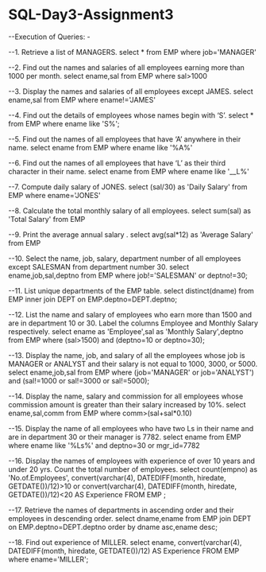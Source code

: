 # SQL-Day3-Assignment3

--Execution of Queries: -

--1. Retrieve a list of MANAGERS. 
select * from EMP where job='MANAGER'

--2. Find out the names and salaries of all employees earning more than 1000 per month. 
select ename,sal from EMP where sal>1000

--3. Display the names and salaries of all employees except JAMES. 
select ename,sal from EMP where ename!='JAMES'

--4. Find out the details of employees whose names begin with ‘S’. 
select * from EMP where ename like 'S%';

--5. Find out the names of all employees that have ‘A’ anywhere in their name. 
select ename from EMP where ename like '%A%'

--6. Find out the names of all employees that have ‘L’ as their third character in their name. 
select ename from EMP where ename like '__L%'

--7. Compute daily salary of JONES. 
select (sal/30) as 'Daily Salary' from EMP where ename='JONES'

--8. Calculate the total monthly salary of all employees. 
select sum(sal) as 'Total Salary' from EMP

--9. Print the average annual salary . 
select avg(sal*12) as 'Average Salary' from EMP

--10. Select the name, job, salary, department number of all employees except SALESMAN from department number 30. 
select ename,job,sal,deptno from EMP where job!='SALESMAN' or deptno!=30;

--11. List unique departments of the EMP table. 
select distinct(dname) from EMP inner join DEPT on EMP.deptno=DEPT.deptno;


--12. List the name and salary of employees who earn more than 1500 and are in department 10 or 30. Label the columns Employee and Monthly Salary respectively.
select ename as 'Employee',sal as 'Monthly Salary',deptno from EMP where (sal>1500) and (deptno=10 or deptno=30);

--13. Display the name, job, and salary of all the employees whose job is MANAGER or ANALYST and their salary is not equal to 1000, 3000, or 5000. 
select ename,job,sal from EMP where (job='MANAGER' or job='ANALYST') and (sal!=1000 or sal!=3000 or sal!=5000);

--14. Display the name, salary and commission for all employees whose commission amount is greater than their salary increased by 10%. 
select ename,sal,comm from EMP where comm>(sal+sal*0.10)

--15. Display the name of all employees who have two Ls in their name and are in department 30 or their manager is 7782. 
select ename from EMP where ename like '%Ls%' and deptno=30 or mgr_id=7782

--16. Display the names of employees with experience of over 10 years and under 20 yrs. Count the total number of employees. 
select count(empno) as 'No.of.Employees', convert(varchar(4), DATEDIFF(month, hiredate, GETDATE())/12)>10 or convert(varchar(4), DATEDIFF(month, hiredate, GETDATE())/12)<20 AS Experience
FROM EMP ;

--17. Retrieve the names of departments in ascending order and their employees in descending order. 
select dname,ename from EMP join DEPT on EMP.deptno=DEPT.deptno order by dname asc,ename desc; 

--18. Find out experience of MILLER. 
select ename, convert(varchar(4), DATEDIFF(month, hiredate, GETDATE())/12) AS Experience
FROM EMP where ename='MILLER';



